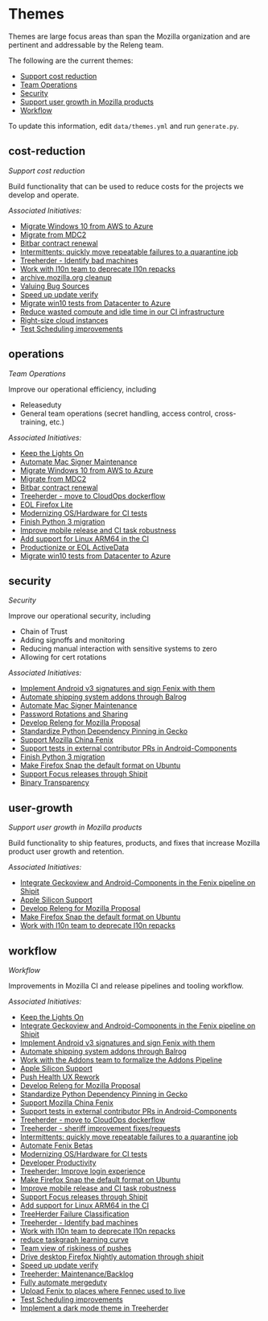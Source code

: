 # Themes

Themes are large focus areas than span the Mozilla organization and are pertinent and addressable by the Releng team.

The following are the current themes:

* [Support cost reduction](#cost-reduction)
* [Team Operations](#operations)
* [Security](#security)
* [Support user growth in Mozilla products](#user-growth)
* [Workflow](#workflow)

To update this information, edit `data/themes.yml` and run `generate.py`.

## cost-reduction
*Support cost reduction*

Build functionality that can be used to reduce costs for the projects we develop and operate.

*Associated Initiatives:*

* [Migrate Windows 10 from AWS to Azure](./initiatives.md#migrate-windows-10-aws-to-azure)
* [Migrate from MDC2](./initiatives.md#migrate-from-mdc2)
* [Bitbar contract renewal](./initiatives.md#bitbar-contract-renewal)
* [Intermittents: quickly move repeatable failures to a quarantine job](./initiatives.md#quarantine-intermittents)
* [Treeherder - Identify bad machines](./initiatives.md#treeherder-bad-machines)
* [Work with l10n team to deprecate l10n repacks](./initiatives.md#deprecate-l10n-repacks)
* [archive.mozilla.org cleanup](./initiatives.md#archive-cleanup)
* [Valuing Bug Sources](./initiatives.md#valuing-bug-sources)
* [Speed up update verify](./initiatives.md#speed-up-update-verify)
* [Migrate win10 tests from Datacenter to Azure](./initiatives.md#migrate-windows-10-datacenter-to-azure)
* [Reduce wasted compute and idle time in our CI infrastructure](./initiatives.md#task-efficiencies)
* [Right-size cloud instances](./initiatives.md#right-size-instances)
* [Test Scheduling improvements](./initiatives.md#test-scheduling)


## operations
*Team Operations*

Improve our operational efficiency, including
 * Releaseduty
 * General team operations (secret handling, access control, cross-training, etc.)

*Associated Initiatives:*

* [Keep the Lights On](./initiatives.md#ktlo)
* [Automate Mac Signer Maintenance](./initiatives.md#automate-mac-signer-maintenance)
* [Migrate Windows 10 from AWS to Azure](./initiatives.md#migrate-windows-10-aws-to-azure)
* [Migrate from MDC2](./initiatives.md#migrate-from-mdc2)
* [Bitbar contract renewal](./initiatives.md#bitbar-contract-renewal)
* [Treeherder - move to CloudOps dockerflow](./initiatives.md#treeherder-cloudops)
* [EOL Firefox Lite](./initiatives.md#firefox-lite-eol)
* [Modernizing OS/Hardware for CI tests](./initiatives.md#modernizing-test-platforms)
* [Finish Python 3 migration](./initiatives.md#python-3-migration)
* [Improve mobile release and CI task robustness](./initiatives.md#mobile-task-robustness)
* [Add support for Linux ARM64 in the CI](./initiatives.md#linux-arm64-ci)
* [Productionize or EOL ActiveData](./initiatives.md#activedata-eol)
* [Migrate win10 tests from Datacenter to Azure](./initiatives.md#migrate-windows-10-datacenter-to-azure)


## security
*Security*

Improve our operational security, including
 * Chain of Trust
 * Adding signoffs and monitoring
 * Reducing manual interaction with sensitive systems to zero
 * Allowing for cert rotations

*Associated Initiatives:*

* [Implement Android v3 signatures and sign Fenix with them](./initiatives.md#fenix-v3-signatures)
* [Automate shipping system addons through Balrog](./initiatives.md#system-addons-balrog)
* [Automate Mac Signer Maintenance](./initiatives.md#automate-mac-signer-maintenance)
* [Password Rotations and Sharing](./initiatives.md#password-rotations)
* [Develop Releng for Mozilla Proposal](./initiatives.md#releng-for-mozilla-proposal)
* [Standardize Python Dependency Pinning in Gecko](./initiatives.md#standardize-gecko-python)
* [Support Mozilla China Fenix](./initiatives.md#mozilla-china-fenix)
* [Support tests in external contributor PRs in Android-Components](./initiatives.md#android-components-contributor-prs)
* [Finish Python 3 migration](./initiatives.md#python-3-migration)
* [Make Firefox Snap the default format on Ubuntu](./initiatives.md#firefox-snap-default)
* [Support Focus releases through Shipit](./initiatives.md#focus-shipit)
* [Binary Transparency](./initiatives.md#binary-transparency)


## user-growth
*Support user growth in Mozilla products*

Build functionality to ship features, products, and fixes that increase Mozilla product user growth and retention.

*Associated Initiatives:*

* [Integrate Geckoview and Android-Components in the Fenix pipeline on Shipit](./initiatives.md#geckoview-android-components-shipit)
* [Apple Silicon Support](./initiatives.md#apple-silicon-support)
* [Develop Releng for Mozilla Proposal](./initiatives.md#releng-for-mozilla-proposal)
* [Make Firefox Snap the default format on Ubuntu](./initiatives.md#firefox-snap-default)
* [Work with l10n team to deprecate l10n repacks](./initiatives.md#deprecate-l10n-repacks)


## workflow
*Workflow*

Improvements in Mozilla CI and release pipelines and tooling workflow.

*Associated Initiatives:*

* [Keep the Lights On](./initiatives.md#ktlo)
* [Integrate Geckoview and Android-Components in the Fenix pipeline on Shipit](./initiatives.md#geckoview-android-components-shipit)
* [Implement Android v3 signatures and sign Fenix with them](./initiatives.md#fenix-v3-signatures)
* [Automate shipping system addons through Balrog](./initiatives.md#system-addons-balrog)
* [Work with the Addons team to formalize the Addons Pipeline](./initiatives.md#formalize-addons-pipeline)
* [Apple Silicon Support](./initiatives.md#apple-silicon-support)
* [Push Health UX Rework](./initiatives.md#push-health-ux-rework)
* [Develop Releng for Mozilla Proposal](./initiatives.md#releng-for-mozilla-proposal)
* [Standardize Python Dependency Pinning in Gecko](./initiatives.md#standardize-gecko-python)
* [Support Mozilla China Fenix](./initiatives.md#mozilla-china-fenix)
* [Support tests in external contributor PRs in Android-Components](./initiatives.md#android-components-contributor-prs)
* [Treeherder - move to CloudOps dockerflow](./initiatives.md#treeherder-cloudops)
* [Treeherder - sheriff improvement fixes/requests](./initiatives.md#treeherder-sheriff-requests)
* [Intermittents: quickly move repeatable failures to a quarantine job](./initiatives.md#quarantine-intermittents)
* [Automate Fenix Betas](./initiatives.md#automate-fenix-betas)
* [Modernizing OS/Hardware for CI tests](./initiatives.md#modernizing-test-platforms)
* [Developer Productivity](./initiatives.md#developer-productivity)
* [Treeherder: Improve login experience](./initiatives.md#treeherder-login-experience)
* [Make Firefox Snap the default format on Ubuntu](./initiatives.md#firefox-snap-default)
* [Improve mobile release and CI task robustness](./initiatives.md#mobile-task-robustness)
* [Support Focus releases through Shipit](./initiatives.md#focus-shipit)
* [Add support for Linux ARM64 in the CI](./initiatives.md#linux-arm64-ci)
* [TreeHerder Failure Classification](./initiatives.md#treeherder-failure-classification)
* [Treeherder - Identify bad machines](./initiatives.md#treeherder-bad-machines)
* [Work with l10n team to deprecate l10n repacks](./initiatives.md#deprecate-l10n-repacks)
* [reduce taskgraph learning curve](./initiatives.md#taskgraph-learning-curve)
* [Team view of riskiness of pushes](./initiatives.md#push-riskiness)
* [Drive desktop Firefox Nightly automation through shipit](./initiatives.md#firefox-nightly-shipit)
* [Speed up update verify](./initiatives.md#speed-up-update-verify)
* [Treeherder: Maintenance/Backlog](./initiatives.md#treeherder-maintenance)
* [Fully automate mergeduty](./initiatives.md#automate-mergeduty)
* [Upload Fenix to places where Fennec used to live](./initiatives.md#upload-fenix-to-fennec-locations)
* [Test Scheduling improvements](./initiatives.md#test-scheduling)
* [Implement a dark mode theme in Treeherder](./initiatives.md#treeherder-dark-mode)

